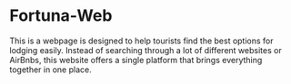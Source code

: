 # Fortuna-Web
This is a webpage is designed to help tourists find the best options for lodging easily. Instead of searching through a lot of different websites or AirBnbs, this website offers a single platform that brings everything together in one place. 
